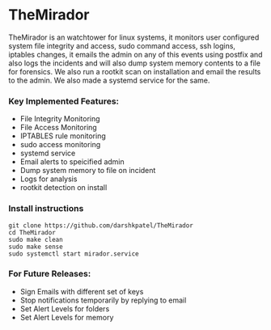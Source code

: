 # TheMirador

TheMirador is an watchtower for linux systems, it monitors user configured system file integrity and access, sudo command access, ssh logins, iptables changes, it emails the admin on any of this events using postfix and also logs the incidents and will also dump system memory contents to a file for forensics. We also run a rootkit scan on installation and email the results to the admin. We also made a systemd service for the same.


### Key Implemented Features:

* File Integrity Monitoring
* File Access Monitoring
* IPTABLES rule monitoring 
* sudo access monitoring 
* systemd service 
* Email alerts to speicified admin 
* Dump system memory to file on incident
* Logs for analysis
* rootkit detection on install

### Install instructions
  ```
  git clone https://github.com/darshkpatel/TheMirador
  cd TheMirador
  sudo make clean
  sudo make sense
  sudo systemctl start mirador.service
  ```
  

### For Future Releases:
* Sign Emails with different set of keys
* Stop notifications temporarily by replying to email
* Set Alert Levels for folders
* Set Alert Levels for memory



